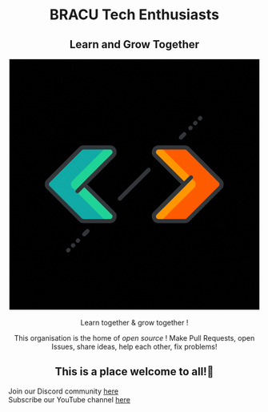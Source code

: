 
<h1 align="center">BRACU Tech Enthusiasts</h1>

<h2 align="center">Learn and Grow Together </h2>

<div align=center>
    <img src="https://github.com/LWM-Community/.github/blob/main/folders/LWM.gif" />
</div>

<div align=center>
    

<p> Learn together & grow together ! </p>

<p> This organisation is the home of <i> open source </i> ! Make Pull Requests, open Issues, share ideas, help each other, fix problems! </p>

<h2> This is a place welcome to all!🥳</h2>

</div>




Join our Discord community [here](https://discord.gg/yzegezxsd8)   
Subscribe our YouTube channel [here](https://www.youtube.com/channel/UCz5O3xDcr4Wxh-p2Zj-re_A)
